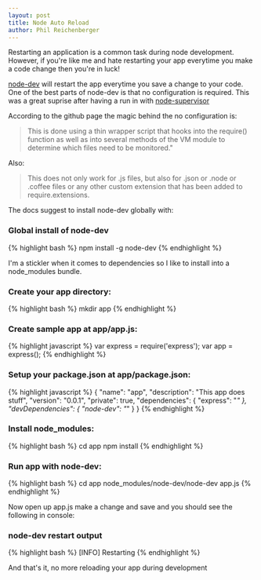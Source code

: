 ```yaml
---
layout: post
title: Node Auto Reload
author: Phil Reichenberger
---
```


Restarting an application is a common task during node development. However, if you're like me and hate restarting your app everytime you make a code change then you're in luck! 

[node-dev](https://github.com/fgnass/node-dev) will restart the app everytime you save a change to your code. One of the best parts of node-dev is that no configuration is required. This was a great suprise after having a run in with [node-supervisor](https://github.com/isaacs/node-supervisor) 

According to the github page the magic behind the no configuration is:
> This is done using a thin wrapper script that hooks into the require() function as well as into several methods of the VM module to determine which files need to be monitored." 

Also:
> This does not only work for .js files, but also for .json or .node or .coffee files or any other custom extension that has been added to require.extensions.

The docs suggest to install node-dev globally with:

### Global install of node-dev
{% highlight bash %}
npm install -g node-dev
{% endhighlight %}

I'm a stickler when it comes to dependencies so I like to install into a node_modules bundle.

### Create your app directory:
{% highlight bash %}
mkdir app
{% endhighlight %}

### Create sample app at app/app.js:
{% highlight javascript %}
var express = require('express');
var app = express();
{% endhighlight %}

### Setup your package.json at app/package.json:
{% highlight javascript %}
{
  "name": "app",
  "description": "This app does stuff",
  "version": "0.0.1",
  "private": true,
  "dependencies": {
    "express": "*"
  },
  "devDependencies": {
    "node-dev": "*"
  }
}
{% endhighlight %}

### Install node_modules:
{% highlight bash %}
cd app
npm install
{% endhighlight %}

### Run app with node-dev:
{% highlight bash %}
cd app
node_modules/node-dev/node-dev app.js
{% endhighlight %}

Now open up app.js make a change and save and you should see the following in console:

### node-dev restart output
{% highlight bash %}
[INFO] Restarting
{% endhighlight %}

And that's it, no more reloading your app during development

